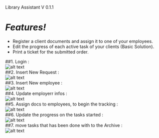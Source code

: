 Library Assistant V 0.1.1

#  _Features!_

- Register a client documents and assign it to one of your employees.
- Edit the progress of each active task of your clients (Basic Solution).
- Print a ticket for the submitted order.
  
##1. Login : <br>
![alt text]() <br>
##2. Insert New Request : <br>
![alt text]() <br>
##3. Insert New employee : <br>
![alt text]() <br>
##4. Update employerr infos : <br>
![alt text]() <br>
##5. Assign docs to employees, to begin the tracking : <br>
![alt text]() <br>
##6. Update the progress on the tasks started : <br>
![alt text]() <br>
##7. move tasks that has been done with to the Archive : <br>
![alt text]() <br>



